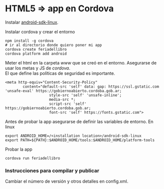 # HTML5 => app en Cordova

Instalar [android-sdk-linux](https://developer.android.com/studio/index.html).   

Instalar cordova y crear el entorno

```
npm install -g cordova
# ir al directorio donde quiero poner mi app
cordova create feriadellibro
cordova platform add android
```

Meter el html en la carpeta _www_ que se creó en el entorno. Asegurarse de usar los metas y JS de _cordova_.  
El que define las políticas de seguridad es importante.  
```
<meta http-equiv="Content-Security-Policy" 
        content="default-src 'self' data: gap: https://ssl.gstatic.com 'unsafe-eval' https://gobiernoabierto.cordoba.gob.ar; 
                    style-src 'self' 'unsafe-inline';
                    media-src *; 
                    script-src 'self' https://gobiernoabierto.cordoba.gob.ar;
                    font-src 'self' https://fonts.gstatic.com">
```

Antes de probar la app asegurarse de definir las variables de entorno.
En linux
```
export ANDROID_HOME=/<installation location>/android-sdk-linux
export PATH=${PATH}:$ANDROID_HOME/tools:$ANDROID_HOME/platform-tools
```

Probar la app

```
cordova run feriadellibro
```



### Instrucciones para compilar y publicar

Cambiar el número de versión y otros detalles en config.xml.  



